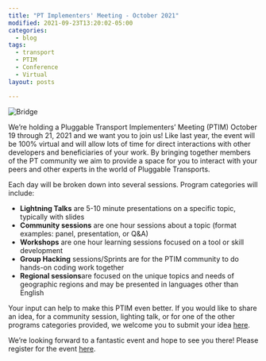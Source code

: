 ```yaml
---
title: "PT Implementers' Meeting - October 2021"
modified: 2021-09-23T13:20:02-05:00
categories:
  - blog
tags:
  - transport
  - PTIM
  - Conference
  - Virtual
layout: posts

---
```


![Bridge](https://images.unsplash.com/photo-1512187849-463fdb898f21?ixid=MnwxMjA3fDB8MHxzZWFyY2h8OHx8YnJpZGdlfGVufDB8fDB8fA%3D%3D&ixlib=rb-1.2.1&auto=format&fit=crop&w=500&q=60)

We’re holding a Pluggable Transport Implementers’ Meeting (PTIM) October 19 through 21, 2021 and we want you to join us! Like last year, the event will be 100% virtual and will allow lots of time for direct interactions with other developers and beneficiaries of your work. By bringing together members of the PT community we aim to provide a space for you to interact with your peers and other experts in the world of Pluggable Transports.

Each day will be broken down into several sessions. Program categories will include: 

- **Lightning Talks** are 5-10 minute presentations on a specific topic, typically with slides
- **Community sessions** are one hour sessions about a topic (format examples: panel, presentation, or Q&A)
- **Workshops** are one hour learning sessions focused on a tool or skill development
- **Group Hacking** sessions/Sprints are for the PTIM community to do hands-on coding work together
- **Regional sessions**are focused on the unique topics and needs of geographic regions and may be presented in languages other than English

Your input can help to make this PTIM even better. If you would like to share an idea, for a community session, lighting talk, or for one of the other programs categories provided, we welcome you to submit your idea [here](https://cryptpad.fr/form/#/2/form/view/f9yaxadQGCClhvrt26sxwT2Gxq+CHC1q+eQ2sUonBnE/).

We’re looking forward to a fantastic event and hope to see you there! Please register for the event [here](https://cryptpad.fr/form/#/2/form/view/xcj8ordQ48MiCBHlqQjGIQg1tb6bmAFzB3FNiQiD6UQ/).
